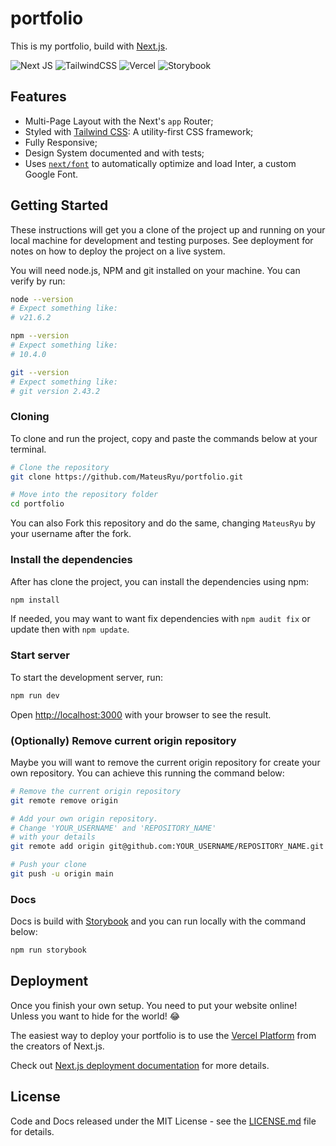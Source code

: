 # portfolio

This is my portfolio, build with [Next.js](https://nextjs.org/).

![Next JS](https://img.shields.io/badge/Next-black?style=for-the-badge&logo=next.js&logoColor=white)
![TailwindCSS](https://img.shields.io/badge/tailwindcss-%2338B2AC.svg?style=for-the-badge&logo=tailwind-css&logoColor=white)
![Vercel](https://img.shields.io/badge/vercel-%23000000.svg?style=for-the-badge&logo=vercel&logoColor=white)
![Storybook](https://img.shields.io/badge/-Storybook-FF4785?style=for-the-badge&logo=storybook&logoColor=white)

<!--- TODO: insert preview image -->

## Features

- Multi-Page Layout with the Next's `app` Router;
- Styled with [Tailwind CSS](https://tailwindcss.com/): A utility-first CSS framework;
- Fully Responsive;
- Design System documented and with tests;
- Uses [`next/font`](https://nextjs.org/docs/basic-features/font-optimization) to automatically optimize and load Inter, a custom Google Font.

## Getting Started

These instructions will get you a clone of the project up and running on your
local machine for development and testing purposes. See deployment for notes on
how to deploy the project on a live system.

You will need node.js, NPM and git installed on your machine. You can verify by run:

```bash
node --version
# Expect something like:
# v21.6.2
```

```bash
npm --version
# Expect something like:
# 10.4.0
```

```bash
git --version
# Expect something like:
# git version 2.43.2
```

### Cloning

To clone and run the project, copy and paste the commands below at your terminal.

```bash
# Clone the repository
git clone https://github.com/MateusRyu/portfolio.git

# Move into the repository folder
cd portfolio
```

You can also Fork this repository and do the same, changing `MateusRyu` by your
username after the fork.

### Install the dependencies

After has clone the project, you can install the dependencies using npm:

```bash
npm install
```

If needed, you may want to want fix dependencies with `npm audit fix` or update then with `npm update`.

### Start server

To start the development server, run:

```bash
npm run dev
```

Open [http://localhost:3000](http://localhost:3000) with your browser to see the result.

### (Optionally) Remove current origin repository

Maybe you will want to remove the current origin repository for create your own
repository. You can achieve this running the command below:

```bash
# Remove the current origin repository
git remote remove origin

# Add your own origin repository.
# Change 'YOUR_USERNAME' and 'REPOSITORY_NAME'
# with your details
git remote add origin git@github.com:YOUR_USERNAME/REPOSITORY_NAME.git

# Push your clone
git push -u origin main
```

### Docs

Docs is build with [Storybook](https://storybook.js.org/) and you can run locally with the command below:

```bash
npm run storybook
```


## Deployment

Once you finish your own setup. You need to put your website online! Unless you want to hide for the world! :joy:

The easiest way to deploy your portfolio is to use the [Vercel Platform](https://vercel.com/new?utm_medium=default-template&filter=next.js&utm_source=create-next-app&utm_campaign=create-next-app-readme) from the creators of Next.js.

Check out [Next.js deployment documentation](https://nextjs.org/docs/deployment) for more details.

## License

Code and Docs released under the MIT License - see the [LICENSE.md](https://github.com/MateusRyu/portfolio/blob/main/LICENSE) file for details.

